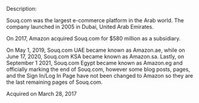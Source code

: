 Description:

Souq.com was the largest e-commerce platform in the Arab world. The company launched in 2005 in Dubai, United Arab Emirates. 

On 2017, Amazon acquired Souq.com for $580 million as a subsidiary. 

On May 1, 2019, Souq.com UAE became known as Amazon.ae, while on June 17, 2020, Souq.com KSA became known as Amazon.sa. Lastly, on September 1 2021, Souq.com Egypt became known as Amazon.eg and officially marking the end of Souq.com, however some blog posts, pages, and the Sign In/Log In Page have not been changed to Amazon so they are the last remaining pages of Souq.com.

Acquired on March 28, 2017